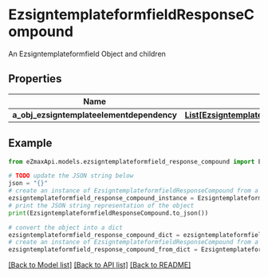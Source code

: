 # EzsigntemplateformfieldResponseCompound

An Ezsigntemplateformfield Object and children

## Properties

Name | Type | Description | Notes
------------ | ------------- | ------------- | -------------
**a_obj_ezsigntemplateelementdependency** | [**List[EzsigntemplateelementdependencyResponseCompound]**](EzsigntemplateelementdependencyResponse.md) |  | [optional] 

## Example

```python
from eZmaxApi.models.ezsigntemplateformfield_response_compound import EzsigntemplateformfieldResponseCompound

# TODO update the JSON string below
json = "{}"
# create an instance of EzsigntemplateformfieldResponseCompound from a JSON string
ezsigntemplateformfield_response_compound_instance = EzsigntemplateformfieldResponseCompound.from_json(json)
# print the JSON string representation of the object
print(EzsigntemplateformfieldResponseCompound.to_json())

# convert the object into a dict
ezsigntemplateformfield_response_compound_dict = ezsigntemplateformfield_response_compound_instance.to_dict()
# create an instance of EzsigntemplateformfieldResponseCompound from a dict
ezsigntemplateformfield_response_compound_from_dict = EzsigntemplateformfieldResponseCompound.from_dict(ezsigntemplateformfield_response_compound_dict)
```
[[Back to Model list]](../README.md#documentation-for-models) [[Back to API list]](../README.md#documentation-for-api-endpoints) [[Back to README]](../README.md)


